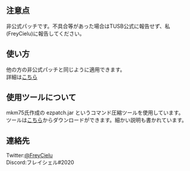 ## 注意点
非公式パッチです。不具合等があった場合はTUSB公式に報告せず、私(FreyCielu)に報告してください。  

## 使い方
他の方の非公式パッチと同じように適用できます。  
詳細は[こちら](https://github.com/NePonpon/TUSB_Patch#%E3%82%B3%E3%83%9E%E3%83%B3%E3%83%89%E3%83%91%E3%83%83%E3%83%81%E3%81%AB%E3%81%A4%E3%81%84%E3%81%A6)

## 使用ツールについて
mkm75氏作成の ezpatch.jar というコマンド圧縮ツールを使用しています。  
ツールは[こちら](https://github.com/crafter1415/ezpatch/blob/main/README.md)からダウンロードができます。細かい説明も書かれています。

## 連絡先
Twitter:[@FreyCielu](https://twitter.com/FreyCielu)  
Discord:フレイシェル#2020
